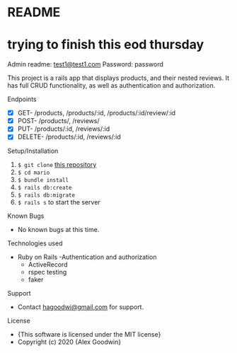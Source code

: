 # README

# trying to finish this eod thursday
Admin readme: test1@test1.com
Password: password

This project is a rails app that displays products, and their nested reviews. It has full CRUD functionality, as well as authentication and authorization.

Endpoints
- [x] GET- /products, /products/:id, /products/:id/review/:id 
- [x] POST- /products/, /reviews/
- [x] PUT- /products/:id, /reviews/:id
- [x] DELETE- /products/:id, /reviews/:id

Setup/Installation
1. `$ git clone` [this repository](https://github.com/hagoodwi92/mario)
2. `$ cd mario`
3. `$ bundle install`
4. `$ rails db:create`
5. `$ rails db:migrate`
6. `$ rails s` to start the server 

Known Bugs
- No known bugs at this time. 

Technologies used
- Ruby on Rails
  -Authentication and authorization
  - ActiveRecord
  - rspec testing
  - faker

Support
- Contact hagoodwi@gmail.com for support. 

License 
- {This software is licensed under the MIT license}
- Copyright (c) 2020 {Alex Goodwin}